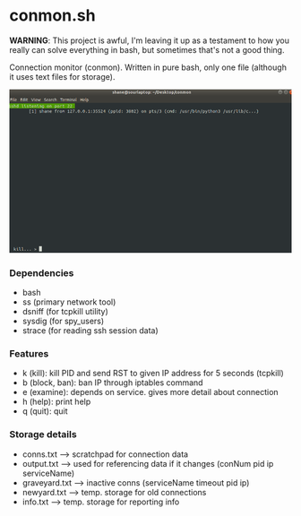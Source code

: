 # conmon.sh

__WARNING__: This project is awful, I'm leaving it up as a testament to how you really can solve everything in bash, but sometimes that's not a good thing.

Connection monitor (conmon). Written in pure bash, only one file (although it uses text files for storage). 

![Main Screen Example](img/screenshot1.png)

### Dependencies
- bash
- ss (primary network tool)
- dsniff (for tcpkill utility)
- sysdig (for spy_users)
- strace (for reading ssh session data)

### Features
- k (kill): kill PID and send RST to given IP address for 5 seconds (tcpkill)
- b (block, ban): ban IP through iptables command
- e (examine): depends on service. gives more detail about connection
- h (help): print help
- q (quit): quit

	
### Storage details
- conns.txt --> scratchpad for connection data
- output.txt --> used for referencing data if it changes (conNum pid ip serviceName)
- graveyard.txt --> inactive conns (serviceName timeout pid ip)
- newyard.txt --> temp. storage for old connections
- info.txt --> temp. storage for reporting info

